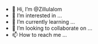 - 👋 Hi, I’m @Zillulalom
- 👀 I’m interested in ...
- 🌱 I’m currently learning ...
- 💞️ I’m looking to collaborate on ...
- 📫 How to reach me ...

<!---
Zillulalom/Zillulalom is a ✨ special ✨ repository because its `README.md` (this file) appears on your GitHub profile.
You can click the Preview link to take a look at your changes.
--->
